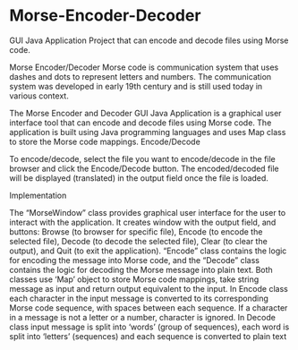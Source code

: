 # Morse-Encoder-Decoder
GUI Java Application Project that can encode and decode files using Morse code.


Morse Encoder/Decoder
Morse code is communication system that uses dashes and dots to represent letters and numbers. 
The communication system was developed in early 19th century and is still used today in various 
context. 

The Morse Encoder and Decoder GUI Java Application is a graphical user interface tool that can 
encode and decode files using Morse code. The application is built using Java programming 
languages and uses Map class to store the Morse code mappings.
Encode/Decode

To encode/decode, select the file you want to encode/decode in the file browser and click the 
Encode/Decode button. The encoded/decoded file will be displayed (translated) in the output field 
once the file is loaded.

Implementation

The “MorseWindow” class provides graphical user interface for the user to interact with the 
application. It creates window with the output field, and buttons: Browse (to browser for specific 
file), Encode (to encode the selected file), Decode (to decode the selected file), Clear (to clear the 
output), and Quit (to exit the application). 
“Encode” class contains the logic for encoding the message into Morse code, and the “Decode” class 
contains the logic for decoding the Morse message into plain text. Both classes use ‘Map’ object to 
store Morse code mappings, take string message as input and return output equivalent to the input. 
In Encode class each character in the input message is converted to its corresponding Morse code 
sequence, with spaces between each sequence. If a character in a message is not a letter or a 
number, character is ignored. In Decode class input message is split into ‘words’ (group of 
sequences), each word is split into ‘letters’ (sequences) and each sequence is converted to plain text
